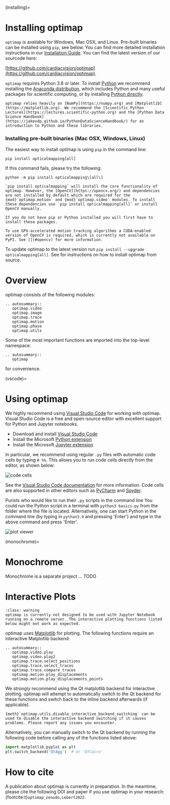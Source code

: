 (installing)=
# Installing optimap

``optimap`` is available for Windows, Mac OSX, and Linux. Pre-built binaries can be installed using `pip`, see below. You can find more detailed installation instructions in our [Installation Guide](https://optimap.readthedocs.io/en/latest/chapters/installation/). You can find the latest version of our sourcode here: 

[https://github.com/cardiacvision/optimap](https://github.com/cardiacvision/optimap).

``optimap`` requires Python 3.8 or later. To install [Python](https://en.wikipedia.org/wiki/Python_programming_language) we recommend installing the [Anaconda distribution](https://www.anaconda.com/download), which includes Python and many useful packages for scientific computing, or by installing [Python directly](https://code.visualstudio.com/docs/python/python-tutorial#_install-a-python-interpreter).

```{tip}
optimap relies heavily on [NumPy](https://numpy.org) and [Matplotlib](https://matplotlib.org). We recommend the [Scientific Python Lectures](https://lectures.scientific-python.org) and the [Python Data Science Handbook](https://jakevdp.github.io/PythonDataScienceHandbook/) for an introduction to Python and these libraries.
```

### Installing pre-built binaries (Mac OSX, Windows, Linux)

The easiest way to install optimap is using `pip` in the command line:

```{code-block} bash
pip install opticalmapping[all]
```

If this command fails, please try the following:
```{code-block} bash
python -m pip install opticalmapping\[all\]
```

```{note}
`pip install opticalmapping` will install the core functionality of optimap. However, the [OpenCV](https://opencv.org/) and dependencies are not installed by default which are required for the {mod}`optimap.motion` and {mod}`optimap.video` modules. To install these dependencies use `pip install opticalmapping[all]` or install OpenCV manually.

If you do not have pip or Python installed you will first have to install these packages.

To use GPU-accelerated motion tracking algorithms a CUDA-enabled version of OpenCV is required, which is currently not available on PyPI. See [](#opencv) for more information.
```
To update optimap to the latest version run `pip install --upgrade opticalmapping[all]`. See [](#contributing) for instructions on how to install optimap from source.


# Overview

optimap consists of the following modules:

```{eval-rst}
.. autosummary::
   optimap.video
   optimap.image
   optimap.trace
   optimap.motion
   optimap.phase
   optimap.utils
```

Some of the most important functions are imported into the top-level namespace:

```{eval-rst}
.. autosummary::
   optimap
```

for convenience.

(vscode)=
# Using optimap

We highly recommend using [Visual Studio Code](https://code.visualstudio.com) for working with optimap. Visual Studio Code is a free and open-source editor with excellent support for Python and Jupyter notebooks.

* Download and install [Visual Studio Code](https://code.visualstudio.com)
* Install the Microsoft [Python extension](https://marketplace.visualstudio.com/items?itemName=ms-python.python)
* Install the Microsoft [Jupyter extension](https://marketplace.visualstudio.com/items?itemName=ms-toolsai.jupyter)

In particular, we recommend using regular `.py` files with automatic code cells by typing `# %%`. This allows you to run code cells directly from the editor, as shown below:

![code cells](/_static/vscode-code-cells.png)

See the [Visual Studio Code documentation](https://code.visualstudio.com/docs/python/jupyter-support-py) for more information. Code cells are also supported in other editors such as [PyCharm](https://www.jetbrains.com/pycharm/) and [Spyder](https://www.spyder-ide.org/).

Purists who would like to run their `.py` scripts in the command line
You could run the Python script in a terminal with ``python3 basics.py`` from the folder where the file is located. Alternatively, one can start Python in the command line (by typing in ``python3.9`` and pressing 'Enter') and type in the above command and press 'Enter'. 

![plot viewer](/_static/vscode-plot-viewer.gif)

(monochrome)=
# Monochrome
Monochrome is a separate project ... TODO

# Interactive Plots
```{admonition} Working with remote Jupyter notebooks
:class: warning
optimap is currently not designed to be used with Jupyter Notebook running on a remote server. The interactive plotting functions listed below might not work as expected.
```

optimap uses [Matplotlib](https://matplotlib.org/) for plotting. The following functions require an interactive Matplotlib backend:
```{eval-rst}
.. autosummary::
   optimap.video.play
   optimap.video.play2
   optimap.trace.select_positions
   optimap.trace.select_traces
   optimap.trace.compare_traces
   optimap.motion.play_displacements
   optimap.motion.play_displacements_points
```

We strongly recommend using the Qt matplotlib backend for interactive plotting. optimap will attempt to automatically switch to the Qt backend for these functions and switch back to the inline backend afterwards (if applicable).

```{note}
{meth}`optimap.utils.disable_interactive_backend_switching` can be used to disable the interactive backend switching if it causes problems. Please report any issues you encounter.
```

Alternatively, you can manually switch to the Qt backend by running the following code before calling any of the functions listed above:

```python
import matplotlib.pyplot as plt
plt.switch_backend('QtAgg')  # or 'QtCairo'
```

# How to cite

A publication about optimap is currently in preparation. In the meantime, please cite the following DOI and paper if you use optimap in your research: {footcite:t}`optimap_zenodo,Lebert2022`.

```{footbibliography}
```